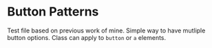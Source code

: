 # Button Patterns

Test file based on previous work of mine. Simple way to have mutliple button options. Class can apply to `button` or `a` elements. 
